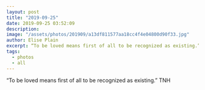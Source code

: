 ```yaml
---
layout: post
title: "2019-09-25"
date: 2019-09-25 03:52:09
description: 
image: "/assets/photos/201909/a13df811577aa18cc4f4e04800d90f33.jpg"
author: Elise Plain
excerpt: “To be loved means first of all to be recognized as existing.” TNH
tags: 
  - photos
  - all
---
```


“To be loved means first of all to be recognized as existing.” TNH
<p></p>